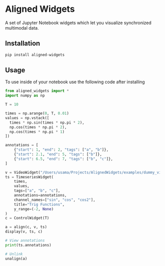 # Aligned Widgets

A set of Jupyter Notebook widgets which let you visualize synchronized
multimodal data.

## Installation

```bash
pip install aligned-widgets
```

## Usage

To use inside of your notebook use the following code after installing

```python  
from aligned_widgets import *
import numpy as np
````

```python
T = 10

times = np.arange(0, T, 0.01)
values = np.vstack([
  times * np.sin(times * np.pi * 2),
  np.cos(times * np.pi * 2),
  np.cos(times * np.pi * 1)
])

annotations = [
    {"start": 1, "end": 2, "tags": ["a", "b"]},
    {"start": 2.1, "end": 5, "tags": ["b"]},
    {"start": 6.5, "end": 7, "tags": ["b", "c"]},
]
```

```python
v = VideoWidget("/Users/usama/Projects/AlignedWidgets/examples/dummy_video.mp4")
ts = TimeseriesWidget(
    times, 
    values,
    tags=["a", "b", "c"],
    annotations=annotations,
    channel_names=["sin", "cos", "cos2"], 
    title="Trig Functions",
    y_range=(-2, None)
)
c = ControlWidget(T)

a = align(c, v, ts)
display(v, ts, c)
```

```python
# View annotations
print(ts.annotations)
```

```python
# Unlink
unalign(a)
```  
